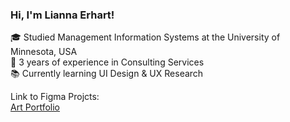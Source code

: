 ### Hi, I'm Lianna Erhart!

🎓 Studied Management Information Systems at the University of Minnesota, USA </br>
💼 3 years of experience in Consulting Services </br>
📚 Currently learning UI Design & UX Research </br>

Link to Figma Projcts: </br>
[Art Portfolio](https://www.figma.com/proto/jfUxZ64N2zFAHuOpkLNnzt/Untitled?node-id=1-8&p=f&t=8oyd4YpQKCjE48Ae-0&scaling=contain&content-scaling=fixed&page-id=0%3A1&starting-point-node-id=1%3A8)


